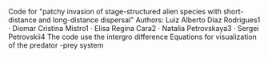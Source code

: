 Code for "patchy invasion of stage-structured alien species with short-distance and long-distance dispersal"
Authors: 
  Luiz Alberto Díaz Rodrigues1 ·
 Diomar Cristina Mistro1 · Elisa Regina Cara2 ·
 Natalia Petrovskaya3 · Sergei Petrovskii4
 The code use the intergro difference Equations for visualization of the predator -prey system 

